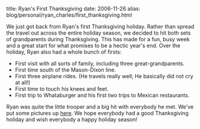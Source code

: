 title: Ryan's First Thanksgiving
date: 2006-11-26
alias: blog/personal/ryan_charles/first_thanksgiving.html


We just got back from Ryan's first Thanksgiving holiday. Rather than spread
the travel out across the entire holiday season, we decided to hit both
sets of grandparents during Thanksgiving. This has made for a fun, busy
week and a great start for what promises to be a hectic year's end.  Over
the holiday, Ryan also had a whole bunch of firsts:

<ul>
<li>First visit with all sorts of family, including three great-grandparents.
<li>First time south of the Mason-Dixon line.
<li>First three airplane rides. (He travels really well; He basically did not cry at all!)
<li>First time to touch his knees and feet.
<li>First trip to Whataburger and his first two trips to Mexican restaurants.
</ul>

Ryan was quite the little trooper and a big hit with everybody he met. We've put
some pictures up <a href="http://www.mschaef.com/albums/ryan_thanksgiving_2006/index.html">here</a>.
We hope everybody had a good Thanksgiving holiday and wish everybody a happy holiday
season!

